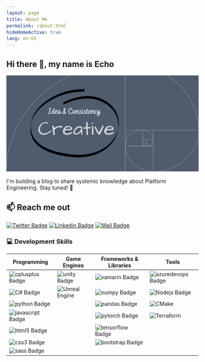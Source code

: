 ```yaml
---
layout: page
title: About Me
permalink: /about.html
hideHomeActive: true
lang: en-US
---
```


## Hi there 👋, my name is Echo

[![I am a passionate Game Developer and Software Engineer](images/config/banner.png)](https://e-choness.github.io/portfolio-site/)

I'm building a blog to share systemic knowledge about Platform Engineering. Stay tuned! 🐾

## 📫 Reach me out

[![Twitter Badge](https://img.shields.io/badge/-@_echo_yin_-1ca0f1?style=flat&labelColor=1ca0f1&logo=twitter&logoColor=white&link=https://twitter.com/_echo_yin)](https://twitter.com/_echo_yin) [![Linkedin Badge](https://img.shields.io/badge/-EchoYin-0e76a8?style=flat&labelColor=0e76a8&logo=linkedin&logoColor=white)](https://www.linkedin.com/in/echoyin0451/) [![Mail Badge](https://img.shields.io/badge/-SendMeEmail-c0392b?style=flat&labelColor=c0392b&logo=gmail&logoColor=white)](mailto:eyinoverthinking@gamil.com)

### 💻 Development Skills

| Programming                                                                                                                                | Game Engines                                                                                                                                     | Frameworks & Libraries                                                                                                                     | Tools                                                                                                                                         |
| ------------------------------------------------------------------------------------------------------------------------------------------ | ------------------------------------------------------------------------------------------------------------------------------------------------ | ------------------------------------------------------------------------------------------------------------------------------------------ | --------------------------------------------------------------------------------------------------------------------------------------------- |
| ![cplusplus Badge](https://img.shields.io/badge/-C++-00599C?style=for-the-badge&labelColor=black&logo=cplusplus&logoColor=00599C)          | ![unity Badge](https://img.shields.io/badge/-unity-FFFFFF?style=for-the-badge&labelColor=black&logo=unity&logoColor=FFFFFF)                      | ![xamarin Badge](https://img.shields.io/badge/-xamarin-3498DB?style=for-the-badge&labelColor=black&logo=xamarin&logoColor=3498DB)          | ![azuredevops Badge](https://img.shields.io/badge/-azuredevops-0078D7?style=for-the-badge&labelColor=black&logo=azuredevops&logoColor=0078D7) |
| ![C# Badge](https://img.shields.io/badge/-c%23-239120?style=for-the-badge&labelColor=black&logo=csharp&logoColor=239120)                   | ![Unreal Engine](https://img.shields.io/badge/unrealengine-%23313131.svg?style=for-the-badge&labelColor=black&logo=unrealengine&logoColor=white) | ![numpy Badge](https://img.shields.io/badge/-numpy-013243?style=for-the-badge&labelColor=black&logo=numpy&logoColor=013243)                | ![Nodejs Badge](https://img.shields.io/badge/-Nodejs-3C873A?style=for-the-badge&labelColor=black&logo=node.js&logoColor=3C873A)               |
| ![python Badge](https://img.shields.io/badge/-python-3776AB?style=for-the-badge&labelColor=black&logo=python&logoColor=3776AB)             |                                                                                                                                                  | ![pandas Badge](https://img.shields.io/badge/-pandas-150458?style=for-the-badge&labelColor=black&logo=pandas&logoColor=150458)             | ![CMake](https://img.shields.io/badge/CMake-%23008FBA.svg?style=for-the-badge&labelColor=black&logo=cmake&logoColor=008FBA)                   |
| ![javascript Badge](https://img.shields.io/badge/-javascript-F7DF1E?style=for-the-badge&labelColor=black&logo=javascript&logoColor=F7DF1E) |                                                                                                                                                  | ![pytorch Badge](https://img.shields.io/badge/-pytorch-EE4C2C?style=for-the-badge&labelColor=black&logo=pytorch&logoColor=EE4C2C)          | ![Terraform](https://img.shields.io/badge/terraform-%235835CC.svg?style=for-the-badge&labelColor=black&logo=terraform&logoColor=235835CC)     |
| ![html5 Badge](https://img.shields.io/badge/-html5-E34F26?style=for-the-badge&labelColor=black&logo=html5&logoColor=E34F26)                |                                                                                                                                                  | ![tensorflow Badge](https://img.shields.io/badge/-tensorflow-FF6F00?style=for-the-badge&labelColor=black&logo=tensorflow&logoColor=FF6F00) |                                                                                                                                               |
| ![css3 Badge](https://img.shields.io/badge/-css3-1572B6?style=for-the-badge&labelColor=black&logo=css3&logoColor=1572B6)                   |                                                                                                                                                  | ![bootstrap Badge](https://img.shields.io/badge/-bootstrap-7952B3?style=for-the-badge&labelColor=black&logo=bootstrap&logoColor=7952B3)    |                                                                                                                                               |
| ![sass Badge](https://img.shields.io/badge/-sass-CC6699?style=for-the-badge&labelColor=black&logo=sass&logoColor=CC6699)                   |                                                                                                                                                  |                                                                                                                                            |                                                                                                                                               |
